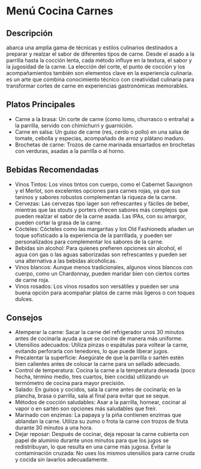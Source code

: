 # Menú Cocina Carnes

## Descripción
abarca una amplia gama de técnicas y estilos culinarios destinados a preparar y realzar el sabor de diferentes tipos de carne. Desde el asado a la parrilla hasta la cocción lenta, cada método influye en la textura, el sabor y la jugosidad de la carne. La elección del corte, el punto de cocción y los acompañamientos también son elementos clave en la experiencia culinaria. es un arte que combina conocimiento técnico con creatividad culinaria para transformar cortes de carne en experiencias gastronómicas memorables.

## Platos Principales
- Carne a la brasa: Un corte de carne (como lomo, churrasco o entraña) a la parrilla, servido con chimichurri y guarnición. 
- Carne en salsa: Un guiso de carne (res, cerdo o pollo) en una salsa de tomate, cebolla y especias, acompañado de arroz y plátano maduro. 
- Brochetas de carne: Trozos de carne marinada ensartados en brochetas con verduras, asadas a la parrilla o al horno.

## Bebidas Recomendadas
- Vinos Tintos: Los vinos tintos con cuerpo, como el Cabernet Sauvignon y el Merlot, son excelentes opciones para carnes rojas, ya que sus taninos y sabores robustos complementan la riqueza de la carne. 
- Cervezas: Las cervezas tipo lager son refrescantes y fáciles de beber, mientras que las stouts y porters ofrecen sabores más complejos que pueden realzar el sabor de la carne asada. Las IPAs, con su amargor, pueden cortar la grasa de la carne. 
- Cócteles: Cócteles como las margaritas y los Old Fashioneds añaden un toque sofisticado a la experiencia de la parrillada, y pueden ser personalizados para complementar los sabores de la carne. 
- Bebidas sin alcohol: Para quienes prefieren opciones sin alcohol, el agua con gas o las aguas saborizadas son refrescantes y pueden ser una alternativa a las bebidas alcohólicas.
- Vinos blancos: Aunque menos tradicionales, algunos vinos blancos con cuerpo, como un Chardonnay, pueden maridar bien con ciertos cortes de carne roja. 
- Vinos rosados: Los vinos rosados son versátiles y pueden ser una buena opción para acompañar platos de carne más ligeros o con toques dulces.

## Consejos
- Atemperar la carne: Sacar la carne del refrigerador unos 30 minutos antes de cocinarla ayuda a que se cocine de manera más uniforme. 
- Utensilios adecuados: Utiliza pinzas o espátulas para voltear la carne, evitando perforarla con tenedores, lo que puede liberar jugos. 
- Precalentar la superficie: Asegúrate de que la parrilla o sartén estén bien calientes antes de colocar la carne para un sellado adecuado. 
- Control de temperatura: Cocina la carne a la temperatura deseada (poco hecha, término medio, tres cuartos, bien cocida) utilizando un termómetro de cocina para mayor precisión. 
- Salado: En guisos y cocidos, sala la carne antes de cocinarla; en la plancha, brasa o parrilla, sala al final para evitar que se seque. 
- Métodos de cocción saludables: Asar a la parrilla, hornear, cocinar al vapor o en sartén son opciones más saludables que freír. 
- Marinado con enzimas: La papaya y la piña contienen enzimas que ablandan la carne. Utiliza su zumo o frota la carne con trozos de fruta durante 30 minutos a una hora. 
- Dejar reposar: Después de cocinar, deja reposar la carne cubierta con papel de aluminio durante unos minutos para que los jugos se redistribuyan, lo que resulta en una carne más jugosa. 
Evitar la contaminación cruzada: No uses los mismos utensilios para carne cruda y cocida sin lavarlos adecuadamente. 